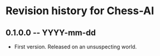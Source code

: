 # Revision history for Chess-AI

## 0.1.0.0 -- YYYY-mm-dd

* First version. Released on an unsuspecting world.
